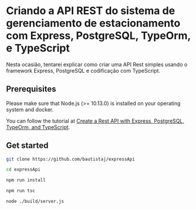 # Criando a API REST do sistema de gerenciamento de estacionamento com Express, PostgreSQL, TypeOrm, e TypeScript

Nesta ocasião, tentarei explicar como criar uma API Rest simples usando o framework Express, PostgreSQL e codificação com TypeScript.

## Prerequisites

Please make sure that Node.js (>= 10.13.0) is installed on your operating system and docker.

You can follow the tutorial at [Create a Rest API with Express, PostgreSQL, TypeOrm, and TypeScript](https://bautistaj20.medium.com/create-a-rest-api-with-express-postgresql-typeorm-and-typescript-ac42a20b66c7).

## Get started

```bash
git clone https://github.com/bautistaj/expressApi
```
```bash
cd expressApi
```

```bash
npm run install
```

```bash
npm run tsc
```

```bash
node ./build/server.js
```

